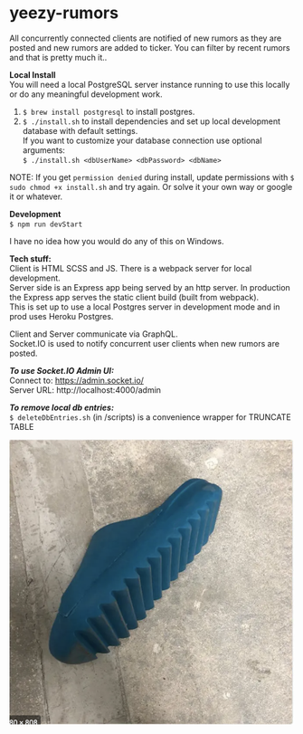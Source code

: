 # yeezy-rumors

All concurrently connected clients are notified of new rumors as they are posted and new rumors are added to ticker. You can filter by recent rumors and that is pretty much it..

**Local Install**  
You will need a local PostgreSQL server instance running to use this locally or do any meaningful development work.

1. `$ brew install postgresql` to install postgres.
2. `$ ./install.sh` to install dependencies and set up local development database with default settings.  
   If you want to customize your database connection use optional arguments:  
   `$ ./install.sh <dbUserName> <dbPassword> <dbName>`

NOTE: If you get `permission denied` during install, update permissions with `$ sudo chmod +x install.sh` and try again. Or solve it your own way or google it or whatever.

**Development**  
`$ npm run devStart`

I have no idea how you would do any of this on Windows.

**Tech stuff:**  
Client is HTML SCSS and JS. There is a webpack server for local development.  
Server side is an Express app being served by an http server. In production the Express app serves the static client build (built from webpack).  
This is set up to use a local Postgres server in development mode and in prod uses Heroku Postgres.

Client and Server communicate via GraphQL.  
Socket.IO is used to notify concurrent user clients when new rumors are posted.

**_To use Socket.IO Admin UI:_**  
Connect to: https://admin.socket.io/  
Server URL: http://localhost:4000/admin

**_To remove local db entries:_**  
`$ deleteDbEntries.sh` (in /scripts) is a convenience wrapper for TRUNCATE TABLE

![alt text](/fruitsnack.png)
